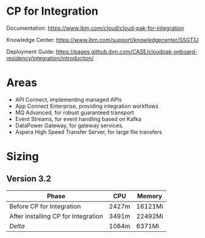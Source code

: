 # CP for Integration

Documentation: https://www.ibm.com/cloud/cloud-pak-for-integration

Knowledge Center: https://www.ibm.com/support/knowledgecenter/SSGT7J

Deployment Guide: https://pages.github.ibm.com/CASE/cloudpak-onboard-residency/integration/introduction/

# Areas

* API Connect, implementing managed APIs
* App Connect Enterprise, providing integration workflows
* MQ Advanced, for robust guaranteed transport
* Event Streams, for event handling based on Kafka
* DataPower Gateway, for gateway services.
* Aspera High Speed Transfer Server, for large file transfers

# Sizing

## Version 3.2

| Phase | CPU | Memory |
|---|---|---|
| Before CP for Integration | 2427m | 16121Mi |
| After installing CP for Integration | 3491m | 22492Mi |
| *Delta* | 1064m | 6371Mi |
